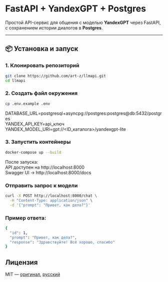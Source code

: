 # FastAPI + YandexGPT + Postgres

Простой API-сервис для общения с моделью **YandexGPT** через FastAPI, с сохранением истории диалогов в **Postgres**.

---

## 📦 Установка и запуск

### 1. Клонировать репозиторий
```bash
git clone https://github.com/art-z/llmapi.git
cd llmapi
```
### 2. Создать файл окружения
```bash
cp .env.example .env
```

DATABASE_URL=postgresql+asyncpg://postgres:postgres@db:5432/postgres<br>
YANDEX_API_KEY=api_ключ<br>
YANDEX_MODEL_URI=gpt://<ID_каталога>/yandexgpt-lite  

### 3. Запустить контейнеры
```bash
docker-compose up --build
```

После запуска:<br>
API доступен на http://localhost:8000<br>
Swagger UI → http://localhost:8000/docs  


### Отправить запрос к модели
```bash
curl -X POST http://localhost:8000/chat \
  -H "Content-Type: application/json" \
  -d '{"prompt": "Привет, как дела?"}'
```

### Пример ответа:
```bash
{
  "id": 1,
  "prompt": "Привет, как дела?",
  "response": "Здравствуйте! Всё хорошо, спасибо"
}
```

## Лицензия
MIT — [оригинал](./LICENSE), [русский](./LICENSE.ru)